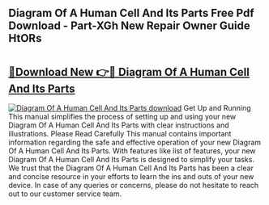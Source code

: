 ## Diagram Of A Human Cell And Its Parts Free Pdf Download - Part-XGh New Repair Owner Guide HtORs

# <h2><a href="http://dfn9dti.blite.top/?on=Diagram+Of+A+Human+Cell+And+Its+Parts">🔗Download New 👉🔴 Diagram Of A Human Cell And Its Parts</a></h2>

[![Diagram Of A Human Cell And Its Parts download](https://i.imgur.com/lujVjoI.png)](http://dfn9dti.blite.top/?on=Diagram+Of+A+Human+Cell+And+Its+Parts)
Get Up and Running This manual simplifies the process of setting up and using your new Diagram Of A Human Cell And Its Parts with clear instructions and illustrations. Please Read Carefully This manual contains important information regarding the safe and effective operation of your new Diagram Of A Human Cell And Its Parts. With features like list of features, your new Diagram Of A Human Cell And Its Parts is designed to simplify your tasks. We trust that the Diagram Of A Human Cell And Its Parts has been a clear and concise resource in your efforts to learn the ins and outs of your new device. In case of any queries or concerns, please do not hesitate to reach out to our customer service team.
